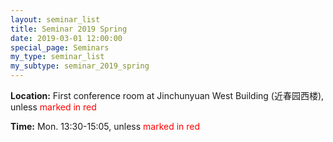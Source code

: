 ```yaml
---
layout: seminar_list
title: Seminar 2019 Spring
date: 2019-03-01 12:00:00
special_page: Seminars
my_type: seminar_list
my_subtype: seminar_2019_spring
---
```


**Location:** First conference room at Jinchunyuan West Building (近春园西楼), unless <font color="red">marked in red</font>

**Time:** Mon. 13:30-15:05, unless <font color="red">marked in red</font>
